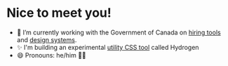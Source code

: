 <!--
**JoshBeveridge/joshbeveridge** is a ✨ _special_ ✨ repository because its `README.md` (this file) appears on your GitHub profile.

Here are some ideas to get you started:

- 🔭 I’m currently working on ...
- 🌱 I’m currently learning ...
- 👯 I’m looking to collaborate on ...
- 🤔 I’m looking for help with ...
- 💬 Ask me about ...
- 📫 How to reach me: ...
- 😄 Pronouns: ...
- ⚡ Fun fact: ...
-->

# Nice to meet you!

- 🔭 I’m currently working with the Government of Canada on [hiring tools](https://github.com/GCTC-NTGC) and [design systems](https://github.com/cds-snc).
- ✨ I'm building an experimental [utility CSS tool](https://hydrogen.design) called Hydrogen
- 😄 Pronouns: he/him 🏳️‍🌈
